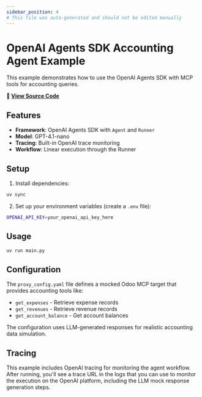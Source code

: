 ```yaml
---
sidebar_position: 4
# This file was auto-generated and should not be edited manually
---
```


# OpenAI Agents SDK Accounting Agent Example

This example demonstrates how to use the OpenAI Agents SDK with MCP tools for accounting queries.

**📂 [View Source Code](https://github.com/agentiqs/mcp-kit-python/tree/0325549e22ca3f66c3cccbe0848fdeecd7ef7273/examples/openai_agents_sdk)**

## Features

- **Framework**: OpenAI Agents SDK with `Agent` and `Runner`
- **Model**: GPT-4.1-nano
- **Tracing**: Built-in OpenAI trace monitoring
- **Workflow**: Linear execution through the Runner

## Setup

1. Install dependencies:
```bash
uv sync
```

2. Set up your environment variables (create a `.env` file):
```bash
OPENAI_API_KEY=your_openai_api_key_here
```

## Usage

```bash
uv run main.py
```

## Configuration

The `proxy_config.yaml` file defines a mocked Odoo MCP target that provides accounting tools like:
- `get_expenses` - Retrieve expense records
- `get_revenues` - Retrieve revenue records
- `get_account_balance` - Get account balances

The configuration uses LLM-generated responses for realistic accounting data simulation.

## Tracing

This example includes OpenAI tracing for monitoring the agent workflow. After running, you'll see a trace URL in the logs that you can use to monitor the execution on the OpenAI platform, including the LLM mock response generation steps.
